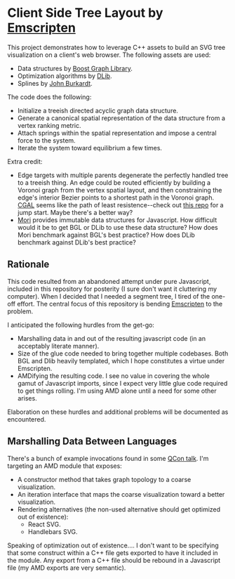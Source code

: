 Client Side Tree Layout by [Emscripten](https://github.com/kripken/emscripten)
==============================================================================
This project demonstrates how to leverage C++ assets to build an SVG tree visualization on a client's web browser.
The following assets are used:
* Data structures by [Boost Graph Library](http://www.boost.org/doc/libs/release/libs/graph/).
* Optimization algorithms by [DLib](http://dlib.net).
* Splines by [John Burkardt](http://people.sc.fsu.edu/~jburkardt/cpp_src/spline/spline.html).

The code does the following:
* Initialize a treeish directed acyclic graph data structure.
* Generate a canonical spatial representation of the data structure from a vertex ranking metric.
* Attach springs within the spatial representation and impose a central force to the system.
* Iterate the system toward equilibrium a few times.

Extra credit:
* Edge targets with multiple parents degenerate the perfectly handled tree to a treeish thing.
  An edge could be routed efficiently by building a Voronoi graph from the vertex spatial layout, and
  then constraining the edge's interior Bezier points to a shortest path in the Voronoi graph.
  [CGAL](http://doc.cgal.org) seems like the path of least resistence--check out [this repo](https://github.com/marcosscriven/cgaljs) for a jump start.
  Maybe there's a better way?
* [Mori](https://github.com/swannodette/mori) provides immutable data structures for Javascript.
  How difficult would it be to get BGL or DLib to use these data structure?
  How does Mori benchmark against BGL's best practice?
  How does DLib benchmark against DLib's best practice?

Rationale
---------
This code resulted from an abandoned attempt under pure Javascript, included in this repository for posterity (I sure don't want it cluttering my computer).
When I decided that I needed a segment tree, I tired of the one-off effort.
The central focus of this repository is bending [Emscripten](https://github.com/kripken/emscripten) to the problem.

I anticipated the following hurdles from the get-go:
* Marshalling data in and out of the resulting javascript code (in an acceptably literate manner).
* Size of the glue code needed to bring together multiple codebases.
  Both BGL and Dlib heavily templated, which I hope constitutes a virtue under Emscripten.
* AMDifying the resulting code.
  I see no value in covering the whole gamut of Javascript imports, since I expect very little glue code required to get things rolling.
  I'm using AMD alone until a need for some other arises.

Elaboration on these hurdles and additional problems will be documented as encountered.

Marshalling Data Between Languages
----------------------------------
There's a bunch of example invocations found in some [QCon talk](http://kripken.github.io/mloc_emscripten_talk/qcon.html).
I'm targeting an AMD module that exposes:
* A constructor method that takes graph topology to a coarse visualization.
* An iteration interface that maps the coarse visualization toward a better visualization.
* Rendering alternatives (the non-used alternative should get optimized out of existence):
  * React SVG.
  * Handlebars SVG.

Speaking of optimization out of existence....
I don't want to be specifying that some construct within a C++ file gets exported to have it included in the module.
Any export from a C++ file should be rebound in a Javascript file (my AMD exports are very semantic).
